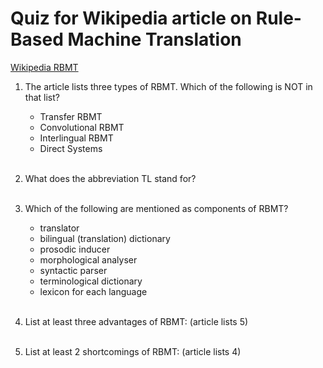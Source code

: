 # Quiz for Wikipedia article on Rule-Based Machine Translation

[Wikipedia RBMT](https://en.wikipedia.org/wiki/Rule-based_machine_translation)

1. The article lists three types of RBMT. Which of the following is NOT in that list?
   * Transfer RBMT
   * Convolutional RBMT
   * Interlingual RBMT
   * Direct Systems<br/><br/>

1. What does the abbreviation TL stand for?<br/><br/>

1. Which of the following are mentioned as components of RBMT?
   * translator
   * bilingual (translation) dictionary
   * prosodic inducer
   * morphological analyser
   * syntactic parser
   * terminological dictionary
   * lexicon for each language<br/><br/>

1. List at least three advantages of RBMT: (article lists 5)<br/><br/>

1. List at least 2 shortcomings of RBMT: (article lists 4)
